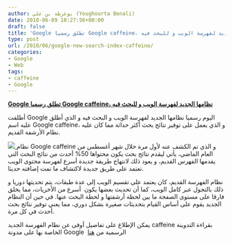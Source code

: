 ```yaml
---
author: يوغرطة بن علي (Youghourta Benali)
date: 2010-06-09 18:27:56+00:00
draft: false
title: 'Google تطلق رسميا Google caffeine، نظامها الجديد لفهرسة الويب و للبحث فيه  '
type: post
url: /2010/06/google-new-search-index-caffeine/
categories:
- Google
- Web
tags:
- caffeine
- Google
---
```


**[Google تطلق رسميا Google caffeine، نظامها الجديد لفهرسة الويب و للبحث فيه](https://www.it-scoop.com/2010/06/google-new-search-index-caffeine)**


أطلقت Google اليوم رسميا نظامها الجديد لفهرسة الويب و البحث فيه و الذي أطلق عليه اسم Google caffeine، و الذي يعمل على توفير نتائج بحث أكثر حداثة مما كان عليه نظام الأرشفة القديم.


[![](http://1.bp.blogspot.com/_7ZYqYi4xigk/TA7I2hFm20I/AAAAAAAAGQA/nbajoe0ibHA/caffeine.jpg  )
](https://www.it-scoop.com/2010/06/google-new-search-index-caffeine)نظام Google caffeine و الذي تم الكشف عنه لأول مرة خلال شهر أغسطس من العام الماضي، يأتي ليقدم نتائج بحث يكون محتواها 50% أحدث من نتائج البحث التي يقدمها الفهرس القديم، و يعود ذلك لانتهاج طريقة جديدة أسرع لفهرسة محتوى الويب تعتمد على طريق جديدة لاكتشاف ما تمت إضافته حديثا.


نظام الفهرسة القديم، كان يعتمد على تقسيم الويب إلى عدة طبقات، يتم تحديثها دوريا و ذلك بالتجول عبر كامل الويب، كما أن تحديث بعضها يكون  أسرع من الأخريات، مما يخلق فارقا على مستوى الصفحة ما بين لحظة أرشفتها و لحظة البحث عنها. في حين أن النظام الجديد يقوم على أساس القيام بتحديثات صغيرة بشكل دوري، مما يعني توفير نتائج بحث أحدث في كل مرة.

يمكن الإطلاع على تفاصيل أوفى عن نظام الفهرسة الجديد caffeine بقراءة التدوينة الخاصة بها على مدونة Google  الرسمية من [هنا](http://googleblog.blogspot.com/2010/06/our-new-search-index-caffeine.html)
